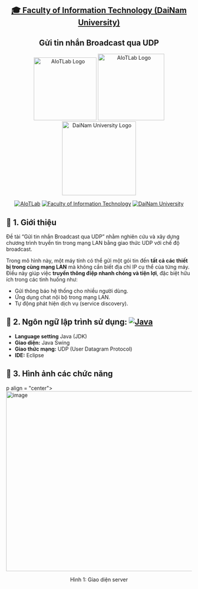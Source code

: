 <h2 align="center">
    <a href="https://dainam.edu.vn/vi/khoa-cong-nghe-thong-tin">
    🎓 Faculty of Information Technology (DaiNam University)
    </a>
</h2>
<h2 align="center">
   Gửi tin nhắn Broadcast qua UDP
</h2>
<div align="center">
    <p align="center">
        <img alt="AIoTLab Logo" width="170" src="https://github.com/user-attachments/assets/711a2cd8-7eb4-4dae-9d90-12c0a0a208a2" />
        <img alt="AIoTLab Logo" width="180" src="https://github.com/user-attachments/assets/dc2ef2b8-9a70-4cfa-9b4b-f6c2f25f1660" />
        <img alt="DaiNam University Logo" width="200" src="https://github.com/user-attachments/assets/77fe0fd1-2e55-4032-be3c-b1a705a1b574" />
    </p>

[![AIoTLab](https://img.shields.io/badge/AIoTLab-green?style=for-the-badge)](https://www.facebook.com/DNUAIoTLab)
[![Faculty of Information Technology](https://img.shields.io/badge/Faculty%20of%20Information%20Technology-blue?style=for-the-badge)](https://dainam.edu.vn/vi/khoa-cong-nghe-thong-tin)
[![DaiNam University](https://img.shields.io/badge/DaiNam%20University-orange?style=for-the-badge)](https://dainam.edu.vn)

</div>

## 📖 1. Giới thiệu
Đề tài “Gửi tin nhắn Broadcast qua UDP” nhằm nghiên cứu và xây dựng chương trình truyền tin trong mạng LAN bằng giao thức UDP với chế độ broadcast.

Trong mô hình này, một máy tính có thể gửi một gói tin đến **tất cả các thiết bị trong cùng mạng LAN** mà không cần biết địa chỉ IP cụ thể của từng máy. Điều này giúp việc **truyền thông điệp nhanh chóng và tiện lợi**, đặc biệt hữu ích trong các tình huống như:  
- Gửi thông báo hệ thống cho nhiều người dùng.  
- Ứng dụng chat nội bộ trong mạng LAN.  
- Tự động phát hiện dịch vụ (service discovery).  
## 🔧 2. Ngôn ngữ lập trình sử dụng: [![Java](https://img.shields.io/badge/Java-007396?style=for-the-badge&logo=java&logoColor=white)](https://www.java.com/)
- **Language setting** Java (JDK)
- **Giao diện:** Java Swing  
- **Giao thức mạng:** UDP (User Datagram Protocol)  
- **IDE:** Eclipse  
## 🚀 3. Hình ảnh các chức năng
p align = "center"><img width="604" height="487" alt="image" src="https://github.com/user-attachments/assets/532f6192-8716-4fb3-8720-c859e4b560bb" /></p>
<p align = "center">Hình 1: Giao diện server </p>
